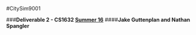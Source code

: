 #CitySim9001

###**Deliverable 2 - CS1632 [Summer 16](https://www.youtube.com/watch?v=A8J4P1s6-Z8)**
####**Jake Guttenplan and Nathan Spangler**

